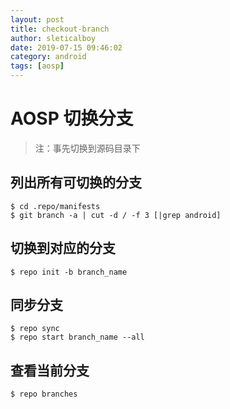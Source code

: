 ```yaml
---
layout: post
title: checkout-branch
author: sleticalboy
date: 2019-07-15 09:46:02
category: android
tags: [aosp]
---
```


# AOSP 切换分支
> 注：事先切换到源码目录下

## 列出所有可切换的分支
```shell
$ cd .repo/manifests
$ git branch -a | cut -d / -f 3 [|grep android]
```

## 切换到对应的分支
```shell
$ repo init -b branch_name
```

## 同步分支
```shell
$ repo sync
$ repo start branch_name --all
```

## 查看当前分支
```shell
$ repo branches
```
